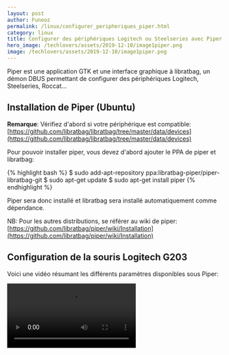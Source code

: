 ```yaml
---
layout: post
author: Funeoz
permalink: /linux/configurer_peripheriques_piper.html
category: linux
title: Configurer des périphériques Logitech ou Steelseries avec Piper
hero_image: /techlovers/assets/2019-12-10/image1piper.png
image: /techlovers/assets/2019-12-10/image1piper.png
---
```


Piper est une application GTK et une interface graphique à libratbag, un démon DBUS permettant de configurer des périphériques Logitech, Steelseries, Roccat...

## Installation de Piper (Ubuntu)

**Remarque**: Vérifiez d'abord si votre périphérique est compatible: [https://github.com/libratbag/libratbag/tree/master/data/devices](https://github.com/libratbag/libratbag/tree/master/data/devices)


Pour pouvoir installer piper, vous devez d'abord ajouter le PPA de piper et libratbag:

{% highlight bash %}
$ sudo add-apt-repository ppa:libratbag-piper/piper-libratbag-git
$ sudo apt-get update
$ sudo apt-get install piper
{% endhighlight %}

Piper sera donc installé et libratbag sera installé automatiquement comme dépendance.

NB: Pour les autres distributions, se référer au wiki de piper: [https://github.com/libratbag/piper/wiki/Installation](https://github.com/libratbag/piper/wiki/Installation)

## Configuration de la souris Logitech G203

Voici une vidéo résumant les différents paramètres disponibles sous Piper:

<video width="auto" height="auto" controls> <source src="{{ site.baseurl }}/assets/2019-12-10/piper.webm" type="video/webm"> 
</video>

